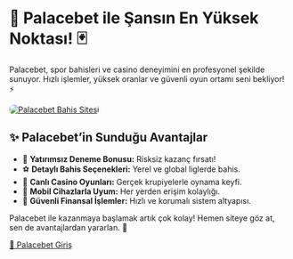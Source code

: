 <h1>🎯 Palacebet ile Şansın En Yüksek Noktası! 🃏</h1>
<p>Palacebet, spor bahisleri ve casino deneyimini en profesyonel şekilde sunuyor. Hızlı işlemler, yüksek oranlar ve güvenli oyun ortamı seni bekliyor! ⚡</p>
<a href="https://cutt.ly/palace2025-giris" title="Palacebet Giriş">
    <img src="https://i.ibb.co/5K7Ks6w/zzzz3.gif" alt="Palacebet Bahis Sitesi" style="max-width:100%; height:auto; border-radius:8px;">
</a>
<h2>✨ Palacebet’in Sunduğu Avantajlar</h2>
<ul>
    <li>🎁 <strong>Yatırımsız Deneme Bonusu:</strong> Risksiz kazanç fırsatı!</li>
    <li>⚽ <strong>Detaylı Bahis Seçenekleri:</strong> Yerel ve global liglerde bahis.</li>
    <li>🎲 <strong>Canlı Casino Oyunları:</strong> Gerçek krupiyelerle oynama keyfi.</li>
    <li>📱 <strong>Mobil Cihazlarla Uyum:</strong> Her yerden erişim kolaylığı.</li>
    <li>🔐 <strong>Güvenli Finansal İşlemler:</strong> Hızlı ve korumalı sistem altyapısı.</li>
</ul>
<p>Palacebet ile kazanmaya başlamak artık çok kolay! Hemen siteye göz at, sen de avantajlardan yararlan. 🎁</p>
<a href="https://cutt.ly/palace2025-giris" class="join-button">🔗 Palacebet Giriş</a>
